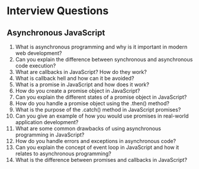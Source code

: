# Interview Questions

## Asynchronous JavaScript

1.  What is asynchronous programming and why is it important in modern web development?
2.  Can you explain the difference between synchronous and asynchronous code execution?
3.  What are callbacks in JavaScript? How do they work?
4.  What is callback hell and how can it be avoided?
5.  What is a promise in JavaScript and how does it work?
6.  How do you create a promise object in JavaScript?
7.  Can you explain the different states of a promise object in JavaScript?
8.  How do you handle a promise object using the .then() method?
9.  What is the purpose of the .catch() method in JavaScript promises?
10. Can you give an example of how you would use promises in real-world application development?
11. What are some common drawbacks of using asynchronous programming in JavaScript?
12. How do you handle errors and exceptions in asynchronous code?
13. Can you explain the concept of event loop in JavaScript and how it relates to asynchronous programming?
14. What is the difference between promises and callbacks in JavaScript?
